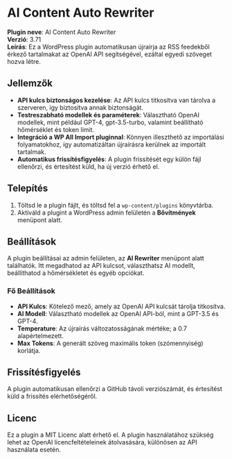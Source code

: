 
# AI Content Auto Rewriter

**Plugin neve**: AI Content Auto Rewriter  
**Verzió**: 3.71  
**Leírás**: Ez a WordPress plugin automatikusan újraírja az RSS feedekből érkező tartalmakat az OpenAI API segítségével, ezáltal egyedi szöveget hozva létre.

## Jellemzők
- **API kulcs biztonságos kezelése**: Az API kulcs titkosítva van tárolva a szerveren, így biztosítva annak biztonságát.
- **Testreszabható modellek és paraméterek**: Választható OpenAI modellek, mint például GPT-4, gpt-3.5-turbo, valamint beállítható hőmérséklet és token limit.
- **Integráció a WP All Import pluginnal**: Könnyen illeszthető az importálási folyamatokhoz, így automatizáltan újraírásra kerülnek az importált tartalmak.
- **Automatikus frissítésfigyelés**: A plugin frissítését egy külön fájl ellenőrzi, és értesítést küld, ha új verzió érhető el.

## Telepítés
1. Töltsd le a plugin fájlt, és töltsd fel a `wp-content/plugins` könyvtárba.
2. Aktiváld a plugint a WordPress admin felületén a **Bővítmények** menüpont alatt.

## Beállítások
A plugin beállításai az admin felületen, az **AI Rewriter** menüpont alatt találhatók. Itt megadhatod az API kulcsot, választhatsz AI modellt, beállíthatod a hőmérsékletet és egyéb opciókat.

### Fő Beállítások
- **API Kulcs**: Kötelező mező, amely az OpenAI API kulcsát tárolja titkosítva.
- **AI Modell**: Választható modellek az OpenAI API-ból, mint a GPT-3.5 és GPT-4.
- **Temperature**: Az újraírás változatosságának mértéke; a 0.7 alapértelmezett.
- **Max Tokens**: A generált szöveg maximális token (szómennyiség) korlátja.

## Frissítésfigyelés
A plugin automatikusan ellenőrzi a GitHub távoli verziószámát, és értesítést küld a frissítés elérhetőségéről.

## Licenc
Ez a plugin a MIT Licenc alatt érhető el. A plugin használatához szükség lehet az OpenAI licencfeltételeinek átolvasására, különösen az API használata esetén.

